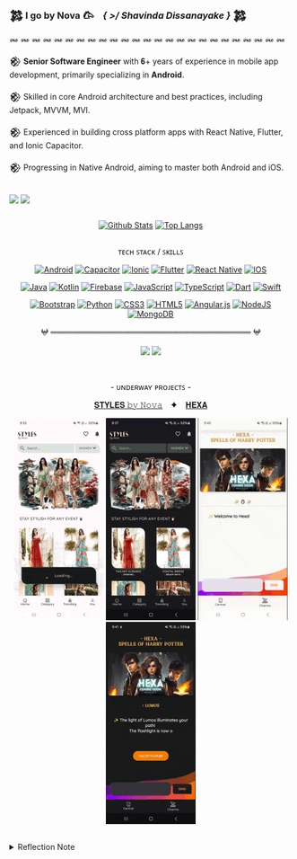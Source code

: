  ### 𒄆 <strong> I go by Nova 𐂃 </strong> &ensp; <em>{ \>/ Shavinda Dissanayake }</em> 𒄆
꘏ ꘏ ꘏ ꘏ ꘏ ꘏ ꘏ ꘏ ꘏ ꘏ ꘏ ꘏ ꘏ ꘏ ꘏ ꘏ ꘏ ꘏ ꘏ ꘏ ꘏ ꘏ ꘏ ꘏ ꘏

𒆙 **Senior Software Engineer** with 𝟔+ years of experience in mobile app development, primarily specializing in **Android**.
<br/> 

𒆙 Skilled in core Android architecture and best practices, including Jetpack, MVVM,  MVI.
<br/> 

𒆙 Experienced in building cross platform apps with React Native, Flutter, and Ionic Capacitor.
<br/>  

𒆙 Progressing in Native Android, aiming to master both Android and iOS.

 <!--  ▄︻̷̿┻̿═━一  ♞▀▄▀▄♝▀▄ 𒅒𒈔𒅒𒇫𒄆 🀢 🀣 🀦 🀤 🀥 𓅇
🀥𐦐   𐦆  𐂂   𐦖  𐂃  𖤍 🜲  *ੈ✩‧₊˚༺☆༻*ੈ✩‧₊˚𓅓ᯓ★ ᯓ★:
 𒆙 🙤 ꘏ ꘏ ꘏ ꘏  𐂃  ꘏ 𖤍  ꘏ 𐂂  ꘏  ꘏ ꘏ ꘏ 🙦 𒆙  -->

<br>

 <img align="center" height="24" src="https://img.shields.io/badge/PROFILE_VIEWS_➤-000000?style=for-the-badge&logo=github&logoColor=4EAA25"/>
 <img align="center" height="24" src="https://profile-counter.glitch.me/{NovaLogics}/count.svg"/>  <br>

##

<div align="center">

[![Github Stats](https://github-readme-stats.anuraghazra1.vercel.app/api?username=NovaLogics&show_icons=true&line_height=27&show_icons=true&count_private=true&theme=react&hide_border=true&bg_color=0D1117)]()
[![Top Langs](https://github-readme-stats.vercel.app/api/top-langs/?username=NovaLogics&layout=compact&hide_border=true&text_color=fff&theme=react&bg_color=0D1117&langs_count=10&count_private=true)]()
<!-- ![](https://github-readme-streak-stats.herokuapp.com/?user=dizzcode&show_icons=true&line_height=27&theme=dracula&hide_border=false)<br/> -->

</div>

##

<div align="center">

ᴛᴇᴄʜ ꜱᴛᴀᴄᴋ / ꜱᴋɪʟʟꜱ <br/> 

[![Android](https://img.shields.io/badge/Android-3DDC84?style=for-the-badge&logo=android&logoColor=white)](#)
[![Capacitor](https://img.shields.io/badge/Capacitor-119EFF?style=for-the-badge&logo=Capacitor&logoColor=white)](#)
[![Ionic](https://img.shields.io/badge/Ionic-3880FF?style=for-the-badge&logo=ionic&logoColor=white)](#)
[![Flutter](https://img.shields.io/badge/Flutter-02569B?style=for-the-badge&logo=flutter&logoColor=white)](#)
[![React Native](https://img.shields.io/badge/React_Native-20232A?style=for-the-badge&logo=react&logoColor=61DAFB)](#)
[![IOS](https://img.shields.io/badge/iOS-000000?style=for-the-badge&logo=ios&logoColor=white)](#)

[![Java](https://img.shields.io/badge/Java-ED8B00?style=for-the-badge&logo=openjdk&logoColor=white)](#)
[![Kotlin](https://img.shields.io/badge/Kotlin-0095D5?&style=for-the-badge&logo=kotlin&logoColor=white)](#)
[![Firebase](https://img.shields.io/badge/firebase-%23039BE5.svg?style=for-the-badge&logo=firebase)](#)
[![JavaScript](https://img.shields.io/badge/JavaScript-F7DF1E?style=for-the-badge&logo=javascript&logoColor=black)](#)
[![TypeScript](https://img.shields.io/badge/typescript-%23007ACC.svg?style=for-the-badge&logo=typescript&logoColor=white)](#)
[![Dart](https://img.shields.io/badge/Dart-0175C2?style=for-the-badge&logo=dart&logoColor=white)](#)
[![Swift](https://img.shields.io/badge/Swift-FA7343?style=for-the-badge&logo=swift&logoColor=white)](#)

[![Bootstrap](https://img.shields.io/badge/bootstrap-%23563D7C.svg?style=for-the-badge&logo=bootstrap&logoColor=white)](#)
[![Python](https://img.shields.io/badge/Python-3776AB?style=for-the-badge&logo=python&logoColor=white)](#)
[![CSS3](https://img.shields.io/badge/css3-%231572B6.svg?style=for-the-badge&logo=css3&logoColor=white)](#)
[![HTML5](https://img.shields.io/badge/html5-%23E34F26.svg?style=for-the-badge&logo=html5&logoColor=white)](#)
[![Angular.js](https://img.shields.io/badge/Angular-DD0031?style=for-the-badge&logo=angular&logoColor=white)](#)
[![NodeJS](https://img.shields.io/badge/node.js-6DA55F?style=for-the-badge&logo=node.js&logoColor=white)](#)
[![MongoDB](https://img.shields.io/badge/MongoDB-4EA94B?style=for-the-badge&logo=mongodb&logoColor=white )](#)


𖤍 ════════════════════════════════════ 𖤍

<img align="center" height="23" src="https://img.shields.io/badge/Contribution_Ranking_➤-grey?logo=trustpilot&logoColor=white&labelColor=43B02A"/> 
<img align="center" height="23" src="https://user-badge.committers.top/sri_lanka/NovaLogics.svg"/>  


</div>

<br>

##

<div align="center">

 \- ᴜɴᴅᴇʀᴡᴀʏ ᴘʀᴏᴊᴇᴄᴛꜱ -

 [𝐒𝐓𝐘𝐋𝐄𝐒 𝚋𝚢 𝙽𝚘𝚟𝚊](https://github.com/NovaLogics/styles-by-nova-android-app) &ensp; ✦ &ensp;
 [𝐇𝐄𝐗𝐀](https://github.com/NovaLogics/hexa-harry-potter-android-app)


<img src="./assets/demo/gif_styles_1.gif"  width="160" height="360" />
<img src="./assets/demo/gif_styles_2.gif"  width="160" height="360" />
<img src="./assets/demo/gif_hexa_1.gif"  width="160" height="360" />
<img src="./assets/demo/gif_hexa_2.gif"  width="160" height="360" />

</div>

 ##

 <details>
 <summary> Reflection Note </summary>

<br>

```Ada
-- with Ada.Text_IO; use Ada.Text_IO; procedure

EVERYTHING is
    CHANGING : constant String := "ALWAYS";
begin
   Put_Line ( 
    "THE ONLY CONSTANT IS CHANGE" 
    );
end EVERYTHING;
```

 </details>



 <!-- <samp>♖ MOST ACTIVE USER RANKING ♖ </samp> -->
<!-- https://user-badge.committers.top/sri_lanka/NovaLogics.svg  -->

 <!-- <samp>♖⠀ TOP CONTRIBUTOR RANKING ♖ </samp>  -->
  <!-- https://user-badge.committers.top/sri_lanka_public/NovaLogics.svg  -->
<!-- ![Top Contributor](https://img.shields.io/badge/%20Top%20Contributor%20%20➤-black)
[![committers.top badge](https://user-badge.committers.top/sri_lanka_public/NovaLogics.svg)]()  -->
